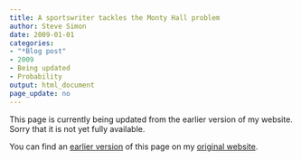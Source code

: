 ```yaml
---
title: A sportswriter tackles the Monty Hall problem
author: Steve Simon
date: 2009-01-01
categories:
- "*Blog post"
- 2009
- Being updated
- Probability
output: html_document
page_update: no
---
```


This page is currently being updated from the earlier version of my website. Sorry that it is not yet fully available.

<!---More--->

You can find an [earlier version][sim1] of this page on my [original website][sim2].

[sim1]: http://www.pmean.com/09/MontyHall.html
[sim2]: http://www.pmean.com/original_site.html
